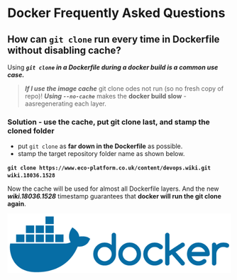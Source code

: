 # Docker Frequently Asked Questions

## How can <code>git clone</code> run every time in Dockerfile without disabling cache?

Using ***<code>git clone</code> in a Dockerfile during a docker build is a common use case.***

>***If I use the image cache*** git clone odes not run (so no fresh copy of repo)!
>***Using <code>--no-cache</code>*** makes the **docker build slow** - aasregenerating each layer.

### Solution - use the cache, put git clone last, and stamp the cloned folder

- put `git clone` as **far down in the Dockerfile** as possible.
- stamp the target repository folder name as shown below.

**`git clone https://www.eco-platform.co.uk/content/devops.wiki.git wiki.18036.1528`**

Now the cache will be used for almost all Dockerfile layers.
And the new ***wiki.18036.1528*** timestamp guarantees that **docker will run the git clone again**.

![docker logo](/media/docker-logo-horizontal.png "Docker Dockerfile Docker Compose logo")

